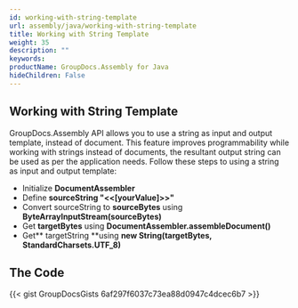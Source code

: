 ```yaml
---
id: working-with-string-template
url: assembly/java/working-with-string-template
title: Working with String Template
weight: 35
description: ""
keywords: 
productName: GroupDocs.Assembly for Java
hideChildren: False
---
```

## Working with String Template

GroupDocs.Assembly API allows you to use a string as input and output template, instead of document. This feature improves programmability while working with strings instead of documents, the resultant output string can be used as per the application needs. Follow these steps to using a string as input and output template:

*   Initialize **DocumentAssembler**
*   Define **sourceString "<<\[yourValue\]>>"**
*   Convert sourceString to **sourceBytes** using **ByteArrayInputStream(sourceBytes)**
*   Get **targetBytes** using **DocumentAssembler.assembleDocument()**
*   Get** targetString **using **new String(targetBytes, StandardCharsets.UTF\_8)**

## The Code

{{< gist GroupDocsGists 6af297f6037c73ea88d0947c4dcec6b7 >}}


